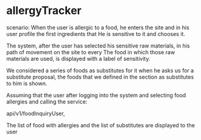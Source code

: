 # allergyTracker
scenario:
When the user is allergic to a food, he enters the site and in his user profile the first ingredients that
He is sensitive to it and chooses it.

The system, after the user has selected his sensitive raw materials, in his path of movement on the site to every
The food in which those raw materials are used, is displayed with a label of sensitivity.

We considered a series of foods as substitutes for it when he asks us for a substitute proposal, the foods that we defined in the section as substitutes to him
is shown.

Assuming that the user after logging into the system and selecting food allergies and calling the service:

api/v1/foodInquiryUser,

The list of food with allergies and the list of substitutes are displayed to the user
